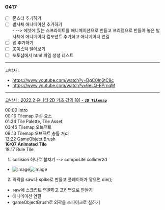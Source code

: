 ### 0417  

- [ ] 몬스터 추가하기
- [ ] 발사체 애니메이션 추가하기  
      - --> 에셋에 있는 스프라이트를 애니메이션으로 만들고 프리펩으로 만들어 놓은 발사체에 에니메이터 컴포넌트 추가하고 애니메이터 연결
- [ ] 맵 추가하기
- [ ] 조이스틱 달아보기
- [ ] 포토샵에서 html 파일 생성 테스트

 ---  

 고박사 :
- https://www.youtube.com/watch?v=DgC0In6tC8c
- https://www.youtube.com/watch?v=6eLQ-EPrnqM
 
---  
[고박사 : 2022.2 유니티 2D 기초 강의 [8] - **`2D Tilemap`**](https://www.youtube.com/watch?v=OuJ9qSA_w3Q&list=PLC2Tit6NyVieQ6vVq9HX9zEJKjPZ8QNcn&index=15)

00:00 Intro  
00:10 Tilemap 구성 요소  
01:24 Tile Palette, Tile Asset  
03:46 Tilemap 오브젝트  
09:13 Tilemap 오브젝트 충돌 처리  
12:22 GameObject Brush  
**16:07 Animated Tile**  
18:17 Rule Tile  

1. collision 하나로 합치기 --> composite collider2d  
- ![image](https://github.com/s8st/20240320FinalProject/assets/153998744/685c5045-bd0e-4faa-8aef-8f5897e71742)![image](https://github.com/s8st/20240320FinalProject/assets/153998744/845ce89e-6839-47e0-b3de-99435ed91e60)  

  
2. 외곽을 saw나 spike로 만들고 플레이어가 닿으면 die();  
- saw에 스크립트 연결하고 프리팹으로 만들기
- 애니메이션 연결
- gameObjectBrush로 외곽을 스파이크로 칠하기




